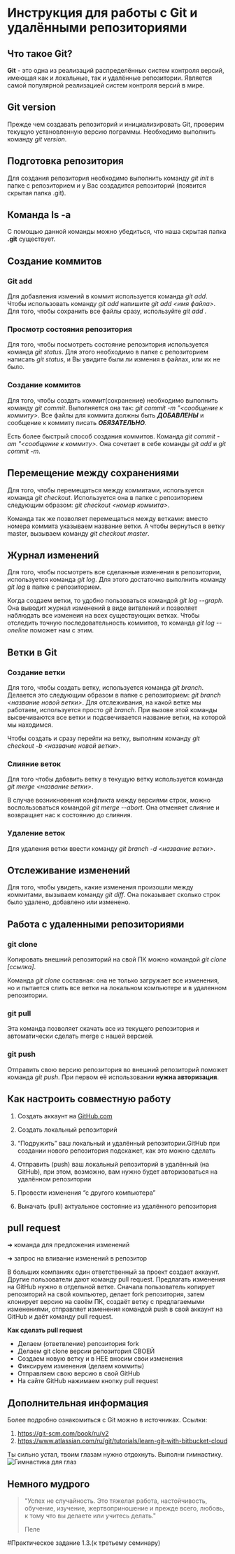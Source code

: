 # Инструкция для работы с Git и удалёнными репозиториями

## Что такое Git?
**Git** - это одна из реализаций распределённых систем контроля версий, имеющая как и локальные, так и удалённые репозитории. Является самой популярной реализацией систем контроля версий в мире.

## Git version

Прежде чем создавать репозиторий и инициализировать Git, проверим текущую установленную версию пограммы. Необходимо выполнить команду *git version*.

## Подготовка репозитория
Для создания репозитория необходимо выполнить команду *git init*  в папке с репозиторием и у Вас создадится репозиторий (появится скрытая папка .git).

## Команда ls -a
С помощью данной команды можно убедиться, что наша скрытая папка **.git** существует.


## Создание коммитов

### Git add
Для добавления измений в коммит используется команда *git add*. Чтобы использовать команду *git add* напишите *git add <имя файла>*. Для того, чтобы сохранить все файлы сразу, используйте *git add .*

### Просмотр состояния репозитория
Для того, чтобы посмотреть состояние репозитория используется команда *git status*. Для этого необходимо в папке с репозиторием написать *git status*, и Вы увидите были ли измения в файлах, или их не было.

### Создание коммитов
Для того, чтобы создать коммит(сохранение) необходимо выполнить команду *git commit*. Выполняется она так: *git commit -m "<сообщение к коммиту>*. Все файлы для коммита должны быть ***ДОБАВЛЕНЫ*** и сообщение к коммиту писать ***ОБЯЗАТЕЛЬНО***.

Есть более быстрый способ создания коммитов. Команда *git commit -am "<сообщение к коммиту>*. Она сочетает в себе команды *git add* и *git commit -m*.

## Перемещение между сохранениями
Для того, чтобы перемещаться между коммитами, используется команда *git checkout*. Используется она в папке с репозиторием следующим образом: *git checkout <номер коммита>*.

Команда так же позволяет перемещаться между ветками: вместо номера коммита указываем название ветки. А чтобы вернуться в ветку master, вызываем команду *git checkout master*.



## Журнал изменений
Для того, чтобы посмотреть все сделанные изменения в репозитории, используется команда *git log*. Для этого достаточно выполнить команду *git log* в папке с репозиторием.

Когда создаем ветки, то удобно пользоваться командой *git log --graph*. Она выводит журнал изменений в виде витвлений и позволяет наблюдать все изменеия на всех существующих ветках. Чтобы отследить точную последовательность коммитов, то команда *git log --oneline* поможет нам с этим.

## Ветки в Git

### Создание ветки

Для того, чтобы создать ветку, используется команда *git branch*. Делается это следующим образом в папке с репозиторием: *git branch <название новой ветки>*. Для отслеживания, на какой ветке мы работаем, используется просто *git branch*. При вызове этой команды высвечиваются все ветки и подсвечивается название ветки, на которой мы находимся.

Чтобы создать и сразу перейти на ветку, выполним команду *git checkout -b <название новой ветки>*.

### Слияние веток

Для того чтобы дабавить ветку в текущую ветку используется команда *git merge <название  ветки>*.

В случае возникновения конфликта между версиями строк, можно воспользоваться командой *git merge --abort*. Она отменяет слияние и возвращает нас к состоянию до слияния.

### Удаление веток
Для удаления ветки ввести команду *git branch -d <название  ветки>*.

## Отслеживание изменений

Для того, чтобы увидеть, какие изменения произошли между коммитами, вызываем команду *git diff*. Она показывает сколько строк было удалено, добавлено или изменено.

## Работа с удаленными репозиториями

### git clone
Копировать внешний репозиторий на свой ПК можно командой *git clone [ссылка]*.

Команда *git clone* составная: она не только
загружает все изменения, но и пытается слить 
все ветки на локальном компьютере и в
удаленном репозитории.

### git pull

Эта команда позволяет скачать все 
из текущего репозитория и автоматически
сделать merge с нашей версией.

### git push

Отправить свою версию репозитория во
внешний репозиторий поможет команда *git
push*. При первом её использовании **нужна авторизация**.

## Как настроить совместную работу

1. Создать аккаунт на [GitHub.com](http://github.com/)

2. Создать локальный репозиторий

3. “Подружить” ваш локальный и удалённый репозитории.GitHub при создании нового репозитория подскажет, как это можно сделать

4. Отправить (push) ваш локальный репозиторий в удалённый (на GitHub), при этом, возможно, 
вам нужно будет авторизоваться на удалённом репозитории

5. Провести изменения “с другого компьютера”

6. Выкачать (pull) актуальное состояние из удалённого репозитория

## pull request


➜ команда для предложения изменений

➜ запрос на вливание изменений в репозитор

В больших компаниях один ответственный за проект создает аккаунт. Другие пользователи дают команду pull request. Предлагать изменения на GitHub нужно в отдельной ветке. Сначала
пользователь копирует репозиторий на свой компьютер, делает fork репозитория, затем
клонирует версию на своём ПК, создаёт ветку с предлагаемыми изменениями, отправляет
изменения командой push в свой аккаунт на GitHub и даёт команду pull request.

**Как сделать pull request**

- Делаем   (ответвление) репозитория fork
- Делаем git clone   версии репозитория СВОЕЙ
- Создаем новую ветку и в НЕЕ вносим свои изменения
- Фиксируем изменения (делаем коммиты)
- Отправляем свою версию в свой GitHub
- На сайте GitHub нажимаем кнопку pull request

## Дополнительная информация

Более подробно ознакомиться с Git можно в источниках. Ссылки: 
1. https://git-scm.com/book/ru/v2
2. https://www.atlassian.com/ru/git/tutorials/learn-git-with-bitbucket-cloud



Ты сильно устал, твоим глазам нужно отдохнуть. Выполни гимнастику.
![Гимнастика для глаз](Гимнастика.png)

## Немного мудрого

>"Успех не случайность. Это тяжелая работа, настойчивость, обучение, изучение, жертвоприношение и прежде всего, любовь, к тому что вы делаете или учитесь делать."
>
>Пеле

#Практическое задание 1.3.(к третьему семинару)